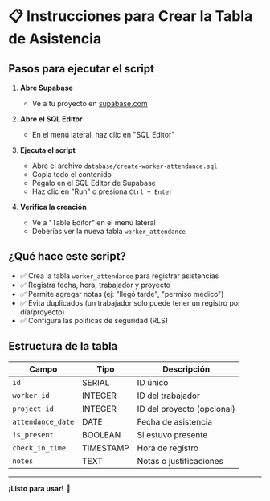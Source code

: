 # 📋 Instrucciones para Crear la Tabla de Asistencia

## Pasos para ejecutar el script

1. **Abre Supabase**
   - Ve a tu proyecto en [supabase.com](https://supabase.com)

2. **Abre el SQL Editor**
   - En el menú lateral, haz clic en "SQL Editor"

3. **Ejecuta el script**
   - Abre el archivo `database/create-worker-attendance.sql`
   - Copia todo el contenido
   - Pégalo en el SQL Editor de Supabase
   - Haz clic en "Run" o presiona `Ctrl + Enter`

4. **Verifica la creación**
   - Ve a "Table Editor" en el menú lateral
   - Deberías ver la nueva tabla `worker_attendance`

## ¿Qué hace este script?

- ✅ Crea la tabla `worker_attendance` para registrar asistencias
- ✅ Registra fecha, hora, trabajador y proyecto
- ✅ Permite agregar notas (ej: "llegó tarde", "permiso médico")
- ✅ Evita duplicados (un trabajador solo puede tener un registro por día/proyecto)
- ✅ Configura las políticas de seguridad (RLS)

## Estructura de la tabla

| Campo | Tipo | Descripción |
|-------|------|-------------|
| `id` | SERIAL | ID único |
| `worker_id` | INTEGER | ID del trabajador |
| `project_id` | INTEGER | ID del proyecto (opcional) |
| `attendance_date` | DATE | Fecha de asistencia |
| `is_present` | BOOLEAN | Si estuvo presente |
| `check_in_time` | TIMESTAMP | Hora de registro |
| `notes` | TEXT | Notas o justificaciones |

---

**¡Listo para usar!** 🚀



